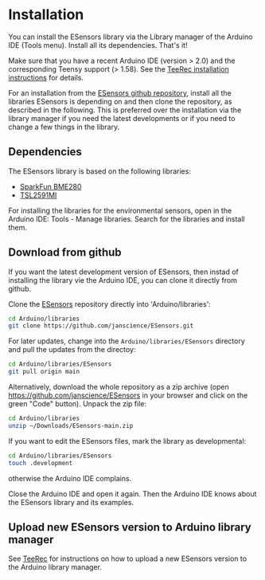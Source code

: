 # Installation

You can install the ESensors library via the Library manager of the
Arduino IDE (Tools menu). Install all its dependencies. That's it!

Make sure that you have a recent Arduino IDE (version > 2.0) and the
corresponding Teensy support (> 1.58). See the [TeeRec installation
instructions](https://github.com/janscience/TeeRec/blob/main/docs/install.md#arduino-ide-and-teensyduino)
for details.

For an installation from the [ESensors github
repository](https://github.com/janscience/ESensors), install all the
libraries ESensors is depending on and then clone the repository, as
described in the following. This is preferred over the installation
via the library manager if you need the latest developments or if you
need to change a few things in the library.


## Dependencies

The ESensors library is based on the following libraries:

- [SparkFun BME280](https://github.com/sparkfun/SparkFun_BME280_Arduino_Library)
- [TSL2591MI](https://bitbucket.org/christandlg/tsl2591mi/)

For installing the libraries for the environmental sensors, open in
the Arduino IDE: Tools - Manage libraries. Search for the libraries
and install them.


## Download from github

If you want the latest development version of ESensors, then instad of
installing the library vie the Arduino IDE, you can clone it directly
from github.

Clone the [ESensors](https://github.com/janscience/ESensors) repository
directly into 'Arduino/libraries':
```sh
cd Arduino/libraries
git clone https://github.com/janscience/ESensors.git
```

For later updates, change into the `Arduino/libraries/ESensors` directory
and pull the updates from the directoy:
```sh
cd Arduino/libraries/ESensors
git pull origin main
```

Alternatively, download the whole repository as a zip archive (open
https://github.com/janscience/ESensors in your browser and click on the
green "Code" button). Unpack the zip file:
```sh
cd Arduino/libraries
unzip ~/Downloads/ESensors-main.zip
```

If you want to edit the ESensors files, mark the library as developmental:
```sh
cd Arduino/libraries/ESensors
touch .development
```
otherwise the Arduino IDE complains.

Close the Arduino IDE and open it again. Then the Arduino IDE knows
about the ESensors library and its examples.


## Upload new ESensors version to Arduino library manager

See
[TeeRec](https://github.com/janscience/TeeRec/blob/main/docs/install.md#arduino-ide-and-teensyduino)
for instructions on how to upload a new ESensors version to the
Arduino library manager.

